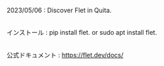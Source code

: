 2023/05/06 : Discover Flet in Quita.<br><br>
    
インストール : pip install flet. or sudo apt install flet.<br><br>

公式ドキュメント :  https://flet.dev/docs/
